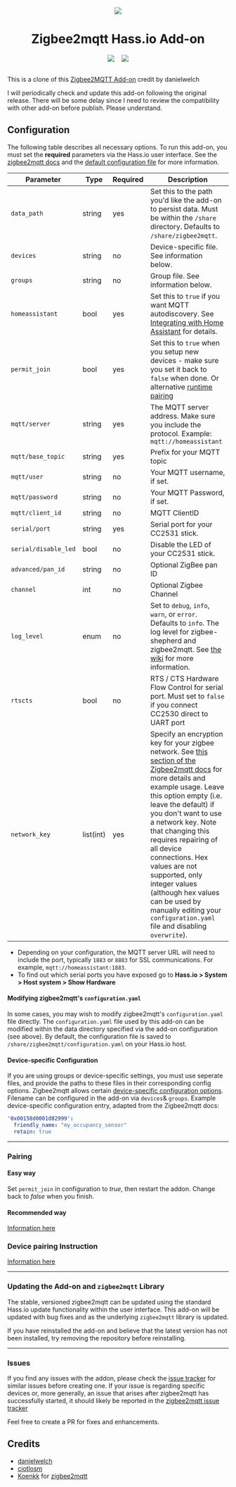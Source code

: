<div align="center">
<img src="https://github.com/HomeMateVN/ha/raw/master/images/zigbee2mqtt.png"/>
<h1>Zigbee2mqtt Hass.io Add-on</h1>
<div style="display: flex; justify-content: center;">
  <a style="margin-right: 0.5rem;" href="https://travis-ci.org/danielwelch/hassio-zigbee2mqtt">
    <img src="https://img.shields.io/travis/danielwelch/hassio-zigbee2mqtt.svg?style=flat-square&logo=travis">
  </a>
  <a style="margin-left: 0.5rem;" href="https://cloud.docker.com/u/dwelch2101/repository/docker/dwelch2101/zigbee2mqtt-armhf">
    <img src="https://img.shields.io/docker/pulls/dwelch2101/zigbee2mqtt-armhf.svg?style=flat-square&logo=docker">
  </a>
</div>
<br>
</div>

This is a clone of this [Zigbee2MQTT Add-on](https://github.com/danielwelch/hassio-zigbee2mqtt) credit by danielwelch

I will periodically check and update this add-on following the original release. There will be some delay since I need to review the compatibility with other add-on before publish. Please understand.

## Configuration

The following table describes all necessary options. To run this add-on, you must set the **required** parameters via the Hass.io user interface. See the [zigbee2mqtt docs](https://www.zigbee2mqtt.io/configuration/configuration.html) and the [default configuration file](https://github.com/Koenkk/zigbee2mqtt/blob/master/data/configuration.yaml) for more information.

|Parameter|Type|Required|Description|
|---------|----|--------|-----------|
|`data_path`|string|yes|Set this to the path you'd like the add-on to persist data. Must be within the `/share` directory. Defaults to `/share/zigbee2mqtt`.|
|`devices`|string|no|Device-specific file. See information below.|
|`groups`|string|no|Group file. See information below.|
|`homeassistant`|bool|yes|Set this to `true` if you want MQTT autodiscovery. See [Integrating with Home Assistant](https://www.zigbee2mqtt.io/integration/home_assistant.html) for details.|
|`permit_join`|bool|yes|Set this to `true` when you setup new devices - make sure you set it back to `false` when done. Or alternative [runtime pairing](https://github.com/danielwelch/hassio-zigbee2mqtt#pairing)|
|`mqtt/server`|string|yes|The MQTT server address. Make sure you include the protocol. Example: `mqtt://homeassistant`|
|`mqtt/base_topic`|string|yes|Prefix for your MQTT topic|
|`mqtt/user`|string|no|Your MQTT username, if set.|
|`mqtt/password`|string|no|Your MQTT Password, if set.|
|`mqtt/client_id`|string|no|MQTT ClientID|
|`serial/port`|string|yes|Serial port for your CC2531 stick.|
|`serial/disable_led`|bool|no|Disable the LED of your CC2531 stick.|
|`advanced/pan_id`|string|no|Optional ZigBee pan ID|
|`channel`|int|no|Optional Zigbee Channel|
|`log_level`|enum|no|Set to `debug`, `info`, `warn`, or `error`. Defaults to `info`. The log level for zigbee-shepherd and zigbee2mqtt. See [the wiki](https://www.zigbee2mqtt.io/how_tos/how_to_debug.html) for more information.|
|`rtscts`|bool|no|RTS / CTS Hardware Flow Control for serial port. Must set to `false` if you connect CC2530 direct to UART port|
|`network_key`|list(int)|yes|Specify an encryption key for your zigbee network. See [this section of the Zigbee2mqtt docs](https://www.zigbee2mqtt.io/how_tos/how_to_secure_network.html) for more details and example usage. Leave this option empty (i.e. leave the default) if you don't want to use a network key. Note that changing this requires repairing of all device connections. Hex values are not supported, only integer values (although hex values can be used by manually editing your `configuration.yaml` file and disabling `overwrite`).|

- Depending on your configuration, the MQTT server URL will need to include the port, typically `1883` or `8883` for SSL communications. For example, `mqtt://homeassistant:1883`.
- To find out which serial ports you have exposed go to **Hass.io > System > Host system > Show Hardware**

#### Modifying zigbee2mqtt's `configuration.yaml`
In some cases, you may wish to modify zigbee2mqtt's `configuration.yaml` file directly. The `configuration.yaml` file used by this add-on can be modified within the data directory specified via the add-on configuration (see above). By default, the configuration file is saved to `/share/zigbee2mqtt/configuration.yaml` on your Hass.io host. 

#### Device-specific Configuration
If you are using groups or device-specific settings, you must use seperate files, and provide the paths to these files in their corresponding config options.
Zigbee2mqtt allows certain [device-specific configuration options](https://www.zigbee2mqtt.io/configuration/device_specific_configuration.html). Filename can be configured in the add-on via `devices`& `groups`. Example device-specific configuration entry, adapted from the Zigbee2mqtt docs:

```yaml
'0x00158d0001d82999':
  friendly_name: "my_occupancy_sensor"
  retain: true
```

---
### Pairing

#### Easy way

Set `permit_join` in configuration to *true*, then restart the addon. Change back to *false* when you finish.

#### Recommended way 

[Information here](https://github.com/ttvt/hassio/blob/master/zigbee2mqtt/PAIRING.md)

### Device pairing Instruction

[Information here](https://www.zigbee2mqtt.io/information/supported_devices.html)

---
### Updating the Add-on and `zigbee2mqtt` Library

The stable, versioned zigbee2mqtt can be updated using the standard Hass.io update functionality within the user interface. This add-on will be updated with bug fixes and as the underlying `zigbee2mqtt` library is updated.

If you have reinstalled the add-on and believe that the latest version has not been installed, try removing the repository before reinstalling.

----
### Issues

If you find any issues with the addon, please check the [issue tracker](https://github.com/danielwelch/hassio-zigbee2mqtt/issues) for similar issues before creating one. If your issue is regarding specific devices or, more generally, an issue that arises after zigbee2mqtt has successfully started, it should likely be reported in the [zigbee2mqtt issue tracker](https://github.com/Koenkk/zigbee2mqtt/issues)

Feel free to create a PR for fixes and enhancements. 

## Credits
- [danielwelch](https://github.com/danielwelch)
- [ciotlosm](https://github.com/ciotlosm)
- [Koenkk](https://github.com/Koenkk) for [zigbee2mqtt](https://github.com/Koenkk/zigbee2mqtt)
